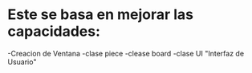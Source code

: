 # Este se basa en mejorar las capacidades:
-Creacion de Ventana
-clase piece
-clease board
-clase UI "Interfaz de Usuario"
